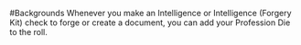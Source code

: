 #Backgrounds
Whenever you make an Intelligence or Intelligence (Forgery Kit) check to forge or create a document, you can add your Profession Die to the roll.